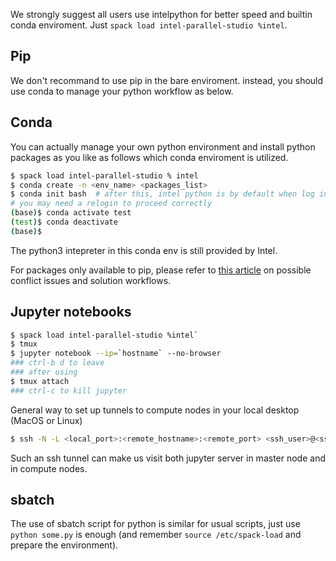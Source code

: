 We strongly suggest all users use intelpython for better speed and builtin conda enviroment. Just `spack load intel-parallel-studio %intel`.

## Pip

We don't recommand to use pip in the bare enviroment. instead, you should use conda to manage your python workflow as below.

## Conda

You can actually manage your own python environment and install python packages as you like as follows which conda enviroment is utilized.

```bash
$ spack load intel-parallel-studio % intel
$ conda create -n <env_name> <packages_list>
$ conda init bash  # after this, intel python is by default when log in
# you may need a relogin to proceed correctly
(base)$ conda activate test 
(test)$ conda deactivate
(base)$
```

The python3 intepreter in this conda env is still provided by Intel.

For packages only available to pip, please refer to [this article](https://www.anaconda.com/using-pip-in-a-conda-environment/) on possible conflict issues and solution workflows.

## Jupyter notebooks

```bash
$ spack load intel-parallel-studio %intel`
$ tmux
$ jupyter notebook --ip=`hostname` --no-browser
### ctrl-b d to leave
### after using
$ tmux attach
### ctrl-c to kill jupyter
```
General way to set up tunnels to compute nodes in your local desktop (MacOS or Linux)

```bash
$ ssh -N -L <local_port>:<remote_hostname>:<remote_port> <ssh_user>@<ssh_server_ip>
```

Such an ssh tunnel can make us visit both jupyter server in master node and in compute nodes.

## sbatch

The use of sbatch script for python is similar for usual scripts, just use `python some.py` is enough (and remember `source /etc/spack-load` and prepare the environment).